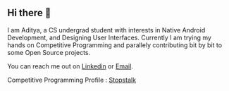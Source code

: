 ## Hi there 👋 

I am Aditya, a CS undergrad student with interests in Native Android Development, and Designing User Interfaces. Currently I am trying my hands on Competitive Programming and parallely contributing bit by bit to some Open Source projects. 

You can reach me out on [Linkedin](https://www.linkedin.com/in/icgadi99/) or [Email](icgadi99@gmail.com).

Competitive Programming Profile : [Stopstalk](https://www.stopstalk.com/user/profile/icgadi99)
